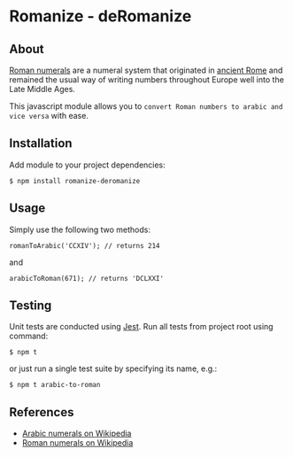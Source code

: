 # Romanize - deRomanize

## About
[Roman numerals](https://en.wikipedia.org/wiki/Roman_numerals) are a numeral system that originated in [ancient Rome](https://en.wikipedia.org/wiki/Ancient_Rome) and remained the usual way of writing numbers throughout Europe well into the Late Middle Ages.

This javascript module allows you to `convert Roman numbers to arabic and vice versa` with ease.

## Installation
Add module to your project dependencies:
```
$ npm install romanize-deromanize
```

## Usage
Simply use the following two methods:
```
romanToArabic('CCXIV'); // returns 214
```
and
```
arabicToRoman(671); // returns 'DCLXXI'
```

## Testing
Unit tests are conducted using [Jest](https://jestjs.io/). Run all tests from project root using command:
```
$ npm t
```
or just run a single test suite by specifying its name, e.g.:
```
$ npm t arabic-to-roman
```

## References
- [Arabic numerals on Wikipedia](https://en.wikipedia.org/wiki/Arabic_numerals)
- [Roman numerals on Wikipedia](https://en.wikipedia.org/wiki/Roman_numerals)
